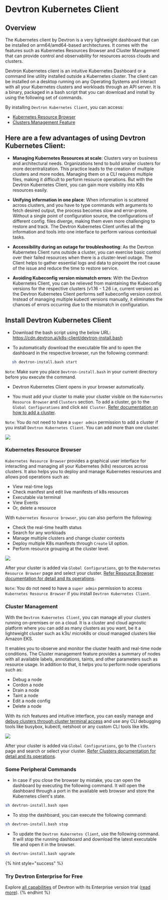 # Devtron Kubernetes Client

## Overview

The Kubernetes client by Devtron is a very lightweight dashboard that can be installed on arm64/amd64-based architectures. It comes with the features such as Kubernetes Resources Browser and Cluster Management that can provide control and observability for resources across clouds and clusters.

Devtron Kubernetes client is an intuitive Kubernetes Dashboard or a command line utility installed outside a Kubernetes cluster. The client can be installed on a desktop running on any Operating Systems and interact with all your Kubernetes clusters and workloads through an API server. It is a binary, packaged in a bash script that you can download and install by using the following set of commands.

By installing `Devtron Kubernetes Client`, you can access:

* [Kubernetes Resource Browser](#kubernetes-resource-browser)
* [Clusters Management Feature](#cluster-management)


## Here are a few advantages of using Devtron Kubernetes Client:

* **Managing Kubernetes Resources at scale**: Clusters vary on business and architectural needs. Organizations tend to build smaller clusters for more decentralization. This practice leads to the creation of multiple clusters and more nodes. Managing them on a CLI requires multiple files, making it difficult to perform resource operations. But with the Devtron Kubernetes Client, you can gain more visibility into K8s resources easily.

* **Unifying information in one place**: When information is scattered across clusters, and you have to type commands with arguments to fetch desired output, the process becomes slow and error-prone. Without a single point of configuration source, the configurations of different config. files diverge, making them even more challenging to restore and track. The Devtron Kubernetes Client unifies all the information and tools into one interface to perform various contextual tasks.

* **Accessibility during an outage for troubleshooting**: As the Devtron Kubernetes Client runs outside a cluster, you can exercise basic control over their failed resources when there is a cluster-level outage. The Client helps to gather essential logs and data to pinpoint the root cause of the issue and reduce the time to restore service.

* **Avoiding Kubeconfig version mismatch errors**: With the Devtron Kubernetes Client, you can be relieved from maintaining the Kubeconfig versions for the respective clusters (v1.16 - 1.26 i.e, current version) as the Devtron Kubernetes Client performs self kubeconfig version control. Instead of managing multiple kubectl versions manually, it eliminates the chances of errors occurring due to the mismatch in configuration. 


## Install Devtron Kubernetes Client

* Download the bash script using the below URL:
https://cdn.devtron.ai/k8s-client/devtron-install.bash

* To automatically download the executable file and to open the dashboard in the respective browser, run the following command:

```bash
   sh devtron-install.bash start  
```
`Note`: Make sure you place `Devtron-install.bash` in your current directory before you execute the command.

* Devtron Kubernetes Client opens in your browser automatically.

* You must add your cluster to make your cluster visible on the `Kubernetes Resource Browser` and `Clusters` section. To add a cluster, go to the `Global Configurations` and click `Add Cluster`. [Refer documentation on how to add a cluster](../../user-guide/global-configurations/cluster-and-environments.md#add-cluster).

`Note`: You do not need to have a `super admin` permission to add a cluster if you install `Devtron Kubernetes Client`. You can add more than one cluster.

![](https://devtron-public-asset.s3.us-east-2.amazonaws.com/images/install-devtron/install+devtron+K8s+client/global-configs-clusters.jpg)


### Kubernetes Resource Browser

`Kubernetes Resource Browser` provides a graphical user interface for interacting and managing all your Kubernetes (k8s) resources across clusters. It also helps you to deploy and manage Kubernetes resources and allows pod operations such as:
* View real-time logs
* Check manifest and edit live manifests of k8s resources
* Executable via terminal
* View Events
* Or, delete a resource

With `Kubernetes Resource browser`, you can also perform the following:
* Check the real-time health status
* Search for any workloads
* Manage multiple clusters and change cluster contexts
* Deploy multiple K8s manifests through `Create` UI option.
* Perform resource grouping at the cluster level.

![](https://devtron-public-asset.s3.us-east-2.amazonaws.com/images/install-devtron/install+devtron+K8s+client/k8s-resource-browser.jpg)

After your cluster is added via `Global Configurations`, go to the `Kubernetes Resource Browser` page and select your cluster. [Refer Resource Browser documentation for detail and its operations](../../user-guide/resource-browser/README.md).

`Note`: You do not need to have a `super admin` permission to access `Kubernetes Resource Browser` if you install `Devtron Kubernetes Client`.


### Cluster Management

With the `Devtron Kubernetes Client`, you can manage all your clusters running on-premises or on a cloud. It is a cluster and cloud agnostic platform where you can add as many clusters as you want, be it a lightweight cluster such as k3s/ microk8s or cloud managed clusters like Amazon EKS. 

It enables you to observe and monitor the cluster health and real-time node conditions. The Cluster management feature provides a summary of nodes with all available labels, annotations, taints, and other parameters such as resource usage. In addition to that, it helps you to perform node operations such as:

* Debug a node
* Cordon a node
* Drain a node
* Taint a node
* Edit a node config
* Delete a node

With its rich features and intuitive interface, you can easily manage and [debug clusters through cluster terminal access](../../user-guide/resource-browser/cluster-terminal.md) and use any CLI debugging tools like busybox, kubectl, netshoot or any custom CLI tools like k9s.

![](https://devtron-public-asset.s3.us-east-2.amazonaws.com/images/install-devtron/install+devtron+K8s+client/cluster-terminal.jpg)


After your cluster is added via `Global Configurations`, go to the `Clusters` page and search or select your cluster. [Refer Clusters documentation for detail and its operations](../../user-guide/global-configurations/cluster-and-environments.md).


### Some Peripheral Commands

* In case if you close the browser by mistake, you can open the dashboard by executing the following command. It will open the dashboard through a port in the available web browser and store the Kubernetes client's state.

```bash
sh devtron-install.bash open 
```

* To stop the dashboard, you can execute the following command:

```bash
sh devtron-install.bash stop
``` 

* To update the `Devtron Kubernetes Client`, use the following command. It will stop the running dashboard and download the latest executable file and open it in the browser.

```bash
sh devtron-install.bash upgrade
```

{% hint style="success" %}
### Try Devtron Enterprise for Free
Explore [all capabilities](https://devtron.ai/pricing) of Devtron with its Enterprise version trial ([read more](enterprise-license.md)).
{% endhint %}

